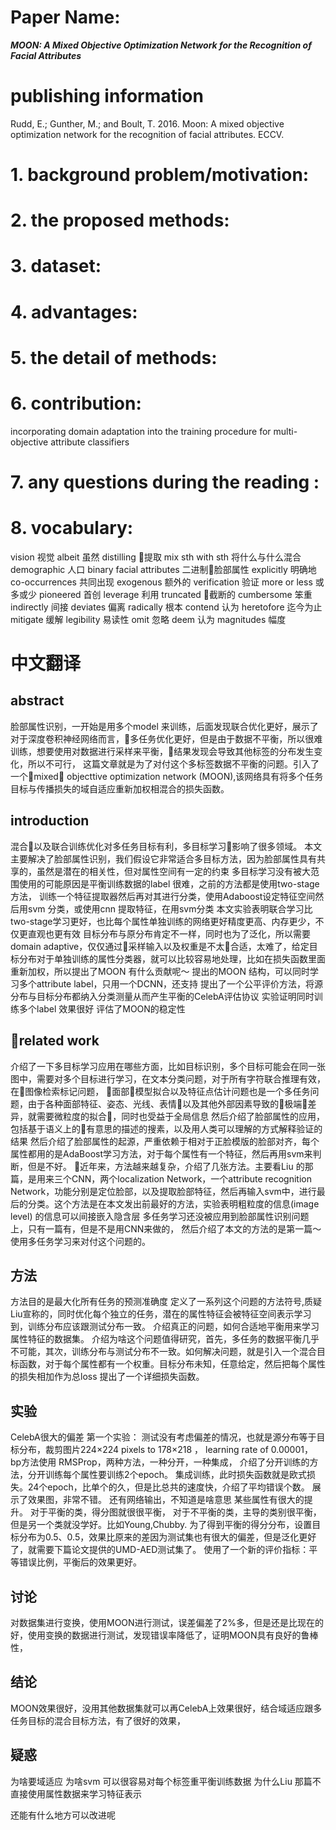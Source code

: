 
# Paper Name:
**_MOON: A Mixed Objective Optimization Network for the Recognition of Facial Attributes_**

# publishing information
Rudd, E.; Gunther, M.; and Boult, T. 2016. Moon: A mixed objective optimization network for the recognition of facial attributes. ECCV.
# 1. background problem/motivation:

# 2. the proposed methods:

# 3. dataset:

# 4. advantages:

# 5. the detail of methods:

# 6. contribution:
incorporating domain adaptation into the training procedure for multi-objective attribute classifiers
# 7. any questions during the reading :

# 8. vocabulary:
vision 视觉
albeit 虽然
distilling 提取
mix sth with sth 将什么与什么混合
demographic 人口
binary facial attributes 二进制脸部属性
explicitly 明确地
co-occurrences 共同出现
exogenous 额外的
verification 验证
more or less 或多或少
pioneered 首创
leverage 利用
truncated 截断的
cumbersome 笨重
indirectly 间接
deviates 偏离
radically 根本
contend 认为
heretofore 迄今为止
mitigate 缓解
legibility 易读性
omit 忽略
deem 认为
magnitudes 幅度

# 中文翻译
## abstract
脸部属性识别，一开始是用多个model 来训练，后面发现联合优化更好，展示了对于深度卷积神经网络而言，多任务优化更好，但是由于数据不平衡，所以很难训练，想要使用对数据进行采样来平衡，结果发现会导致其他标签的分布发生变化，所以不可行，
这篇文章就是为了对付这个多标签数据不平衡的问题。引入了一个mixed objecttive optimization network (MOON),该网络具有将多个任务目标与传播损失的域自适应重新加权相混合的损失函数。


## introduction
混合以及联合训练优化对多任务目标有利，多目标学习影响了很多领域。
本文主要解决了脸部属性识别，我们假设它非常适合多目标方法，因为脸部属性具有共享的，虽然是潜在的相关性，但对属性空间有一定的约束
多目标学习没有被大范围使用的可能原因是平衡训练数据的label 很难，之前的方法都是使用two-stage 方法， 训练一个特征提取器然后再对其进行分类，使用Adaboost设定特征空间然后用svm 分类，或使用cnn 提取特征，在用svm分类
本文实验表明联合学习比two-stage学习更好，也比每个属性单独训练的网络更好精度更高、内存更少，不仅更直观也更有效
目标分布与原分布肯定不一样，同时也为了泛化，所以需要domain adaptive，仅仅通过采样输入以及权重是不太合适，太难了，给定目标分布对于单独训练的属性分类器，就可以比较容易地处理，比如在损失函数里面重新加权，所以提出了MOON
有什么贡献呢～
提出的MOON 结构，可以同时学习多个attribute label，只用一个DCNN，还支持
提出了一个公平评价方法，将源分布与目标分布都纳入分类测量从而产生平衡的CelebA评估协议
实验证明同时训练多个label 效果很好
评估了MOON的稳定性

## related work
介绍了一下多目标学习应用在哪些方面，比如目标识别，多个目标可能会在同一张图中，需要对多个目标进行学习，在文本分类问题，对于所有字符联合推理有效，在图像检索标记问题， 面部模型拟合以及特征点估计问题也是一个多任务问题，由于各种面部特征、姿态、光线、表情以及其他外部因素导致的极端差异，就需要微粒度的拟合，同时也受益于全局信息
然后介绍了脸部属性的应用，包括基于语义上的有意思的描述的搜素，以及用人类可以理解的方式解释验证的结果
然后介绍了脸部属性的起源，严重依赖于相对于正脸模版的脸部对齐，每个属性都用的是AdaBoost学习方法，对于每个属性有一个特征，然后再用svm来判断，但是不好。
近年来，方法越来越复杂，介绍了几张方法。主要看Liu 的那篇，是用来三个CNN，两个localization Network，一个attribute recognition Network，功能分别是定位脸部，以及提取脸部特征，然后再输入svm中，进行最后的分类。这个方法是在本文发出前最好的方法，实验表明粗粒度的信息(image level) 的信息可以间接嵌入隐含层 
多任务学习还没被应用到脸部属性识别问题上，只有一篇有，但是不是用CNN来做的，
然后介绍了本文的方法的是第一篇～使用多任务学习来对付这个问题的。

## 方法
方法目的是最大化所有任务的预测准确度
定义了一系列这个问题的方法符号,质疑Liu宣称的，同时优化每个独立的任务，潜在的属性特征会被特征空间表示学习到，训练分布应该跟测试分布一致。
介绍真正的问题，如何合适地平衡用来学习属性特征的数据集。
介绍为啥这个问题值得研究，首先，多任务的数据平衡几乎不可能，其次，训练分布与测试分布不一致。如何解决问题，就是引入一个混合目标函数，对于每个属性都有一个权重。目标分布未知，任意给定，然后把每个属性的损失相加作为总loss
提出了一个详细损失函数。

## 实验
CelebA很大的偏差
第一个实验： 测试没有考虑偏差的情况，也就是源分布等于目标分布，裁剪图片224×224 pixels to 178×218 ，  learning rate of 0.00001， bp方法使用 RMSProp，两种方法，一种分开，一种集成，
介绍了分开训练的方法，分开训练每个属性要训练2个epoch。
集成训练，此时损失函数就是欧式损失。24个epoch，比单个的久，但是比总共的速度快，介绍了平均错误个数。
展示了效果图，非常不错。
还有网络输出，不知道是啥意思
某些属性有很大的提升。
对于平衡的类，得分图就很很平衡，
对于不平衡的类，主导的类别很平衡，但是另一个类就没学好。比如Young,Chubby.
为了得到平衡的得分分布，设置目标分布为0.5、0.5，效果比原来的差因为测试集也有很大的偏差，但是泛化更好了，就需要下篇论文提供的UMD-AED测试集了。
使用了一个新的评价指标：平等错误比例，平衡后的效果更好。

## 讨论
对数据集进行变换，使用MOON进行测试，误差偏差了2%多，但是还是比现在的好，使用变换的数据进行测试，发现错误率降低了，证明MOON具有良好的鲁棒性，
## 结论
MOON效果很好，没用其他数据集就可以再CelebA上效果很好，结合域适应跟多任务目标的混合目标方法，有了很好的效果，
## 疑惑
为啥要域适应
为啥svm 可以很容易对每个标签重平衡训练数据
为什么Liu 那篇不直接使用属性数据来学习特征表示

还能有什么地方可以改进呢
